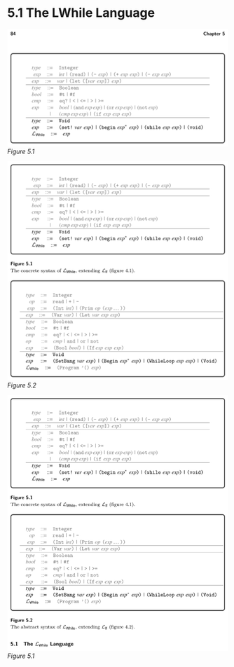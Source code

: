 # 5.1 The LWhile Language

![Figure 5.1...](images/page_98_vector_234.png)
*Figure 5.1*

![Figure 5.2...](images/page_98_vector_439.png)
*Figure 5.2*

![Figure 5.1...](images/page_98_vector_503.png)
*Figure 5.1*

